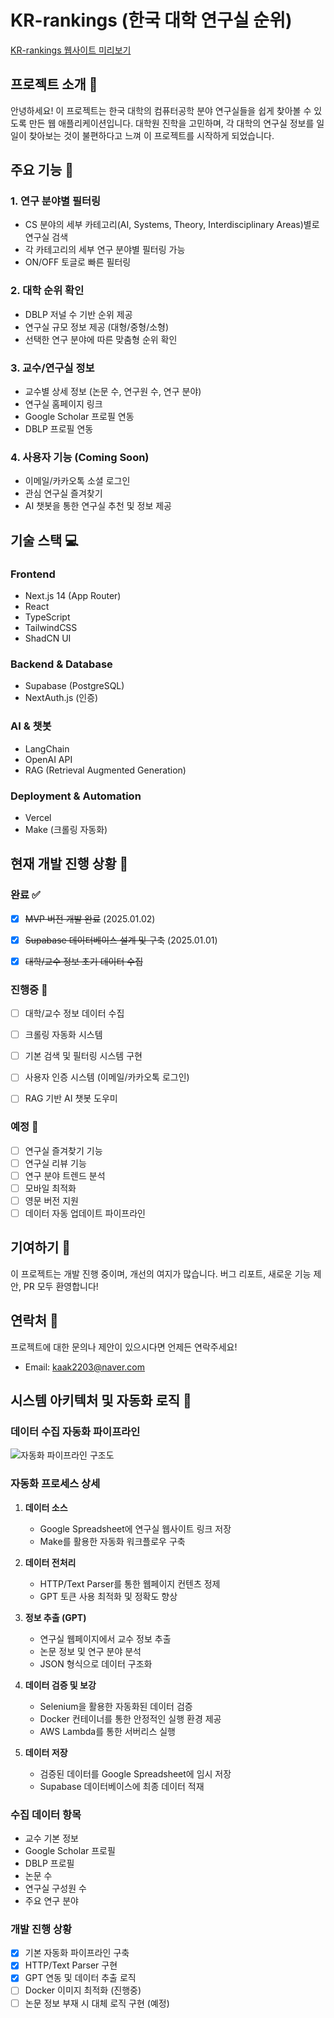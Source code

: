 # KR-rankings (한국 대학 연구실 순위)

[KR-rankings 웹사이트 미리보기](https://kr-labstest.vercel.app/)

## 프로젝트 소개 👋

안녕하세요! 이 프로젝트는 한국 대학의 컴퓨터공학 분야 연구실들을 쉽게 찾아볼 수 있도록 만든 웹 애플리케이션입니다. 
대학원 진학을 고민하며, 각 대학의 연구실 정보를 일일이 찾아보는 것이 불편하다고 느껴 이 프로젝트를 시작하게 되었습니다.


## 주요 기능 🚀

### 1. 연구 분야별 필터링
- CS 분야의 세부 카테고리(AI, Systems, Theory, Interdisciplinary Areas)별로 연구실 검색
- 각 카테고리의 세부 연구 분야별 필터링 가능
- ON/OFF 토글로 빠른 필터링

### 2. 대학 순위 확인
- DBLP 저널 수 기반 순위 제공
- 연구실 규모 정보 제공 (대형/중형/소형)
- 선택한 연구 분야에 따른 맞춤형 순위 확인

### 3. 교수/연구실 정보
- 교수별 상세 정보 (논문 수, 연구원 수, 연구 분야)
- 연구실 홈페이지 링크
- Google Scholar 프로필 연동
- DBLP 프로필 연동

### 4. 사용자 기능 (Coming Soon)
- 이메일/카카오톡 소셜 로그인
- 관심 연구실 즐겨찾기
- AI 챗봇을 통한 연구실 추천 및 정보 제공

## 기술 스택 💻

### Frontend
- Next.js 14 (App Router)
- React
- TypeScript
- TailwindCSS
- ShadCN UI

### Backend & Database
- Supabase (PostgreSQL)
- NextAuth.js (인증)

### AI & 챗봇
- LangChain
- OpenAI API
- RAG (Retrieval Augmented Generation)

### Deployment & Automation
- Vercel
- Make (크롤링 자동화)

## 현재 개발 진행 상황 📝

### 완료 ✅
- [x] ~~MVP 버전 개발 완료~~ (2025.01.02)
- [x] ~~Supabase 데이터베이스 설계 및 구축~~ (2025.01.01)
- [x] ~~대학/교수 정보 초기 데이터 수집~~


### 진행중 🚧
- [ ] 대학/교수 정보 데이터 수집
- [ ] 크롤링 자동화 시스템
- [ ] 기본 검색 및 필터링 시스템 구현
- [ ] 사용자 인증 시스템 (이메일/카카오톡 로그인)
- [ ] RAG 기반 AI 챗봇 도우미


### 예정 📅
- [ ] 연구실 즐겨찾기 기능
- [ ] 연구실 리뷰 기능
- [ ] 연구 분야 트렌드 분석
- [ ] 모바일 최적화
- [ ] 영문 버전 지원
- [ ] 데이터 자동 업데이트 파이프라인

## 기여하기 🤝

이 프로젝트는 개발 진행 중이며, 개선의 여지가 많습니다. 버그 리포트, 새로운 기능 제안, PR 모두 환영합니다!

## 연락처 📧

프로젝트에 대한 문의나 제안이 있으시다면 언제든 연락주세요!
- Email: kaak2203@naver.com

## 시스템 아키텍처 및 자동화 로직 🔄

### 데이터 수집 자동화 파이프라인

![자동화 파이프라인 구조도](.public/images/진행중인_자동화.png](https://github.com/ejehoon/KR_Labs/blob/main/public/images/%EC%A7%84%ED%96%89%EC%A4%91%EC%9D%B8_%EC%9E%90%EB%8F%99%ED%99%94.png))

### 자동화 프로세스 상세

1. **데이터 소스**
   - Google Spreadsheet에 연구실 웹사이트 링크 저장
   - Make를 활용한 자동화 워크플로우 구축

2. **데이터 전처리**
   - HTTP/Text Parser를 통한 웹페이지 컨텐츠 정제
   - GPT 토큰 사용 최적화 및 정확도 향상

3. **정보 추출 (GPT)**
   - 연구실 웹페이지에서 교수 정보 추출
   - 논문 정보 및 연구 분야 분석
   - JSON 형식으로 데이터 구조화

4. **데이터 검증 및 보강**
   - Selenium을 활용한 자동화된 데이터 검증
   - Docker 컨테이너를 통한 안정적인 실행 환경 제공
   - AWS Lambda를 통한 서버리스 실행

5. **데이터 저장**
   - 검증된 데이터를 Google Spreadsheet에 임시 저장
   - Supabase 데이터베이스에 최종 데이터 적재

### 수집 데이터 항목
- 교수 기본 정보
- Google Scholar 프로필
- DBLP 프로필
- 논문 수
- 연구실 구성원 수
- 주요 연구 분야

### 개발 진행 상황
- [x] 기본 자동화 파이프라인 구축
- [x] HTTP/Text Parser 구현
- [x] GPT 연동 및 데이터 추출 로직
- [ ] Docker 이미지 최적화 (진행중)
- [ ] 논문 정보 부재 시 대체 로직 구현 (예정)
